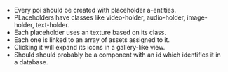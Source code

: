- Every poi should be created with placeholder a-entities.
- PLaceholders have classes like video-holder, audio-holder, image-holder, text-holder.
- Each placeholder uses an texture based on its class.
- Each one is linked to an array of assets assigned to it.
- Clicking it will expand its icons in a gallery-like view.
- Should should probably be a component with an id which identifies it in a database.
 <script src="svg_load.js"></script>